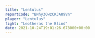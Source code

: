 ```yaml
---
title: "Lentulus"
reportCode: "BNhy3GwzCKJA89Vn"
player: "Lentulus"
fight: "Leotheras the Blind"
date: 2021-10-24T19:01:26.673000+00:00
---
```

